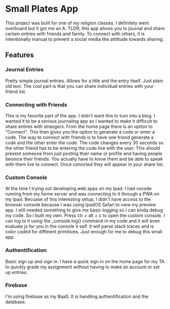 # Small Plates App

This project was built for one of my religion classes. I definitely went overboard but it got me an A. TLDR; this app allows you to journal and share certain entries with friends and family. To connect with others, it is intentionally manual to prevent a social media like attittude towards sharing.

## Features

### Journal Entries
Pretty simple journal entries. Allows for a title and the entry itself. Just plain old text. The cool part is that you can share individual entries with your friend list. 

### Connecting with Friends
This is my favorite part of the app. I didn't want this to turn into a blog. I wanted it to be a serious journaling app so I wanted to make it difficult to share entires with strangers. From the home page there is an option to "Connect". This then gives you the option to generate a code or enter a code. The way to connect with friends is to have one friend generate a code and the other enter the code. The code changes every 30 seconds so the other friend has to be entering the code live with the user. This should prevent someone from just posting their name or profile and having people beomce their friends. You actually have to know them and be able to speak with them live to connect. Once conncted they will appear in your share list. 

### Custom Console
At the time I trying out developing web apps on my Ipad. I had vscode running from my home server and was connecting to it through a PWA on my Ipad. Becuase of this interesting setup, I didn't have access to the browser console because I was using IpadOS Safari to view my preview app. I still needed something to give me basic logging so I can kinda debug my code. So I built my own. Press ctr + alt + c to open the custom console. I can log to it using the _console.log() command in my code and it will even evaluate js for you in the console it self. It will parse stack traces and is color coded for different primitives. Just enough for me to debug this small app.

### Authentification
Basic sign up and sign in. I have a quick sign in on the home page for my TA to quickly grade my assignment without having to make an account or set up entries. 

### Firebase
I'm using firebase as my BaaS. It is handling authentification and the database.